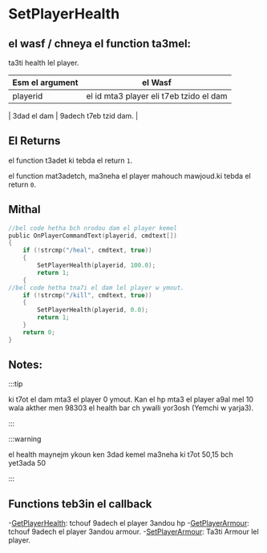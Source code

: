 # SetPlayerHealth

## el wasf / chneya el function ta3mel:

ta3ti health lel player.


| Esm el argument     | el Wasf                                                                     |
| --------------------|-----------------------------------------------------------------------------|
| playerid            | el id mta3 player eli t7eb tzido el dam                                     |

| 3dad el dam         | 9adech t7eb tzid dam.                                                       |



## El Returns

el function t3adet ki tebda el return `1`.

el function mat3adetch, ma3neha el player mahouch mawjoud.ki tebda el return `0`.


## Mithal

```c
//bel code hetha bch nrodou dam el player kemel
public OnPlayerCommandText(playerid, cmdtext[])
{
    if (!strcmp("/heal", cmdtext, true))
    {
        SetPlayerHealth(playerid, 100.0);
        return 1;
    {
//bel code hetha tna7i el dam lel player w ymout.
    if (!strcmp("/kill", cmdtext, true))
    {
        SetPlayerHealth(playerid, 0.0);
        return 1;
    }
    return 0;
}
```

##  Notes:

:::tip

ki t7ot el dam mta3 el player 0 ymout. Kan el hp mta3 el player a9al mel 10 wala akther men 98303 el health bar ch ywalli yor3osh (Yemchi w yarja3).

:::

:::warning

el health maynejm ykoun ken 3dad kemel ma3neha ki t7ot 50,15 bch yet3ada 50

:::

## Functions teb3in el callback

-[GetPlayerHealth](GetPlayerHealth.md): tchouf 9adech el player 3andou hp 
-[GetPlayerArmour](GetPlayerArmour.md): tchouf 9adech el player 3andou armour.
-[SetPlayerArmour](SetPlayerArmour.md): Ta3ti Armour lel player.

